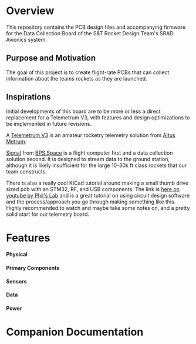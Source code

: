 # Overview

This repository contains the PCB design files and accompanying firmware for the Data Collection Board of the S&T Rocket Design Team's SRAD Avionics system.

## Purpose and Motivation
The goal of this project is to create flight-rate PCBs that can collect information about the teams rockets as they are launched.

## Inspirations

Initial developments of this board are to be more or less a direct replacement for a Telemetrum V3, with features and design optimizations to be implemented in future revisions.

A [Telemetrum V3](https://altusmetrum.org/TeleMetrum/) is an amateur rocketry telemetry solution from [Altus Metrum](https://altusmetrum.org/index.html).

[Signal](https://bps.space/signal/) from [BPS.Space](https://bps.space/) is a flight computer first and a data collection solution second. It is designed to stream data to the ground station, although it is likely insufficient for the large 10-30k ft class rockets that our team constructs.

There is also a really cool KiCad tutorial around making a small thumb drive sized pcb with an STM32, RF, and USB components. The link is [here on youtube by Phil's Lab](https://www.youtube.com/watch?v=14_jh3nLSsU) and is a great tutorial on using circuit design software and the process/approach you go through making something like this. Highly recommended to watch and maybe take some notes on, and a pretty solid start for our telemetry board.

# Features

#### Physical

#### Primary Components

#### Sensors

#### Data

#### Power

# Companion Documentation
